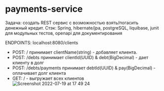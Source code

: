 # payments-service

Задача: создать REST сервис с возможностью взять/погасить денежный кредит.
Стэк: Spring, hibernate/jpa, postgreSQL, liquibase, junit для модульных тестов, openapi для документирования

ENDPOINTS: localhost:8080/clients
- POST: / принимает clientName(string) - добавляет клиента.
- POST: /debts принимает clientId(UUID) & debt(BigDecimal) - дает клиенту в долг
- POST: /debts/payments принимает debtId(UUID) & pay(BigDecimal) - оплачивает долг клиента
- GET: / - выгружает всех клиентов
![Screenshot 2022-07-19 at 17 49 24](https://user-images.githubusercontent.com/95632773/179743161-ec7e902d-f931-4b99-9a3b-6b2ae5896db9.png)

